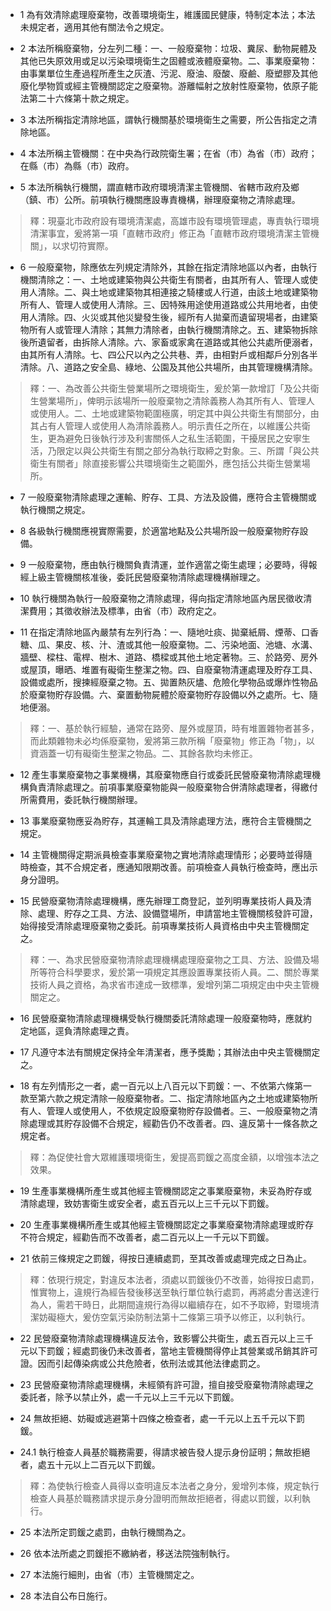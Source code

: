 * 1 為有效清除處理廢棄物，改善環境衛生，維護國民健康，特制定本法；本法未規定者，適用其他有關法令之規定。

* 2 本法所稱廢棄物，分左列二種：一、一般廢棄物：垃圾、糞尿、動物屍體及其他已失原效用或足以污染環境衛生之固體或液體廢棄物。二、事業廢棄物：由事業單位生產過程所產生之灰渣、污泥、廢油、廢酸、廢鹼、廢塑膠及其他廢化學物質或經主管機關認定之廢棄物。游離幅射之放射性廢棄物，依原子能法第二十六條第十款之規定。

* 3 本法所稱指定清除地區，謂執行機關基於環境衛生之需要，所公告指定之清除地區。

* 4 本法所稱主管機關：在中央為行政院衛生署；在省（市）為省（市）政府；在縣（市）為縣（市）政府。

* 5 本法所稱執行機關，謂直轄市政府環境清潔主管機關、省轄市政府及鄉（鎮、市）公所。前項執行機關應設專責機構，辦理廢棄物之清除處理。

> 釋：現臺北市政府設有環境清潔處，高雄市設有環境管理處，專責執行環境清潔事宜，爰將第一項「直轄市政府」修正為「直轄市政府環境清潔主管機關」，以求切符實際。

* 6 一般廢棄物，除應依左列規定清除外，其餘在指定清除地區以內者，由執行機關清除之：一、土地或建築物與公共衛生有關者，由其所有人、管理人或使用人清除。二、與土地或建築物其相連接之騎樓或人行道，由該土地或建築物所有人、管理人或使用人清除。三、因特殊用途使用道路或公共用地者，由使用人清除。四、火災或其他災變發生後，經所有人拋棄而遺留現場者，由建築物所有人或管理人清除；其無力清除者，由執行機關清除之。五、建築物拆除後所遺留者，由拆除人清除。六、家畜或家禽在道路或其他公共處所便溺者，由其所有人清除。七、四公尺以內之公共巷、弄，由相對戶或相鄰戶分別各半清除。八、道路之安全島、綠地、公園及其他公共場所，由其管理機構清除。

> 釋：一、為改善公共衛生營業場所之環境衛生，爰於第一款增訂「及公共衛生營業場所」，俾明示該場所一般廢棄物之清除義務人為其所有人、管理人或使用人。二、土地或建築物範圍極廣，明定其中與公共衛生有關部分，由其占有人管理人或使用人為清除義務人。明示責任之所在，以維護公共衛生，更為避免日後執行涉及利害關係人之私生活範圍，干擾居民之安寧生活，乃限定以與公共衛生有關之部分為執行取締之對象。三、所謂「與公共衛生有關者」除直接影響公共環境衛生之範圍外，應包括公共衛生營業場所。

* 7 一般廢棄物清除處理之運輸、貯存、工具、方法及設備，應符合主管機關或執行機關之規定。

* 8 各級執行機關應視實際需要，於適當地點及公共場所設一般廢棄物貯存設備。

* 9 一般廢棄物，應由執行機關負責清運，並作適當之衛生處理；必要時，得報經上級主管機關核准後，委託民營廢棄物清除處理機構辦理之。

* 10 執行機關為執行一般廢棄物之清除處理，得向指定清除地區內居民徵收清潔費用；其徵收辦法及標準，由省（市）政府定之。

* 11 在指定清除地區內嚴禁有左列行為：一、隨地吐痰、拋棄紙屑、煙蒂、口香糖、瓜、果皮、核、汁、渣或其他一般廢棄物。二、污染地面、池塘、水溝、牆壁、樑柱、電桿、樹木、道路、橋樑或其他土地定著物。三、於路旁、房外或屋頂，曝晒、堆置有礙衛生整潔之物。四、自廢棄物清運處理及貯存工具、設備或處所，搜揀經廢棄之物。五、拋置熱灰燼、危險化學物品或爆炸性物品於廢棄物貯存設備。六、棄置動物屍體於廢棄物貯存設備以外之處所。七、隨地便溺。

> 釋：一、基於執行經驗，通常在路旁、屋外或屋頂，時有堆置雜物者甚多，而此類雜物未必均係廢棄物，爰將第三款所稱「廢棄物」修正為「物」，以資涵蓋一切有礙衛生整潔之物品。二、其餘各款均未修正。

* 12 產生事業廢棄物之事業機構，其廢棄物應自行或委託民營廢棄物清除處理機構負責清除處理之。前項事業廢棄物能與一般廢棄物合併清除處理者，得繳付所需費用，委託執行機關辦理。

* 13 事業廢棄物應妥為貯存，其運輪工具及清除處理方法，應符合主管機關之規定。

* 14 主管機關得定期派員檢查事業廢棄物之實地清除處理情形；必要時並得隨時檢查，其不合規定者，應通知限期改善。前項檢查人員執行檢查時，應出示身分證明。

* 15 民營廢棄物清除處理機構，應先辦理工商登記，並列明專業技術人員及清除、處理、貯存之工具、方法、設備暨場所，申請當地主管機關核發許可證，始得接受清除處理廢棄物之委託。前項專業技術人員資格由中央主管機關定之。

> 釋：一、為求民營廢棄物清除處理機構處理廢棄物之工具、方法、設備及場所等符合科學要求，爰於第一項規定其應設置專業技術人員。二、關於專業技術人員之資格，為求省市達成一致標準，爰增列第二項規定由中央主管機關定之。

* 16 民營廢棄物清除處理機構受執行機關委託清除處理一般廢棄物時，應就約定地區，逕負清除處理之責。

* 17 凡遵守本法有關規定保持全年清潔者，應予獎勵；其辦法由中央主管機關定之。

* 18 有左列情形之一者，處一百元以上八百元以下罰鍰：一、不依第六條第一款至第六款之規定清除一般廢棄物者。二、指定清除地區內之土地或建築物所有人、管理人或使用人，不依規定設廢棄物貯存設備者。三、一般廢棄物之清除處理或其貯存設備不合規定，經勸告仍不改善者。四、違反第十一條各款之規定者。

> 釋：為促使社會大眾維護環境衛生，爰提高罰鍰之高度金額，以增強本法之效果。

* 19 生產事業機構所產生或其他經主管機關認定之事業廢棄物，未妥為貯存或清除處理，致妨害衛生或安全者，處五百元以上三千元以下罰鍰。

* 20 生產事業機構所產生或其他經主管機關認定之事業廢棄物清除處理或貯存不符合規定，經勸告而不改善者，處二百元以上一千元以下罰鍰。

* 21 依前三條規定之罰鍰，得按日連續處罰，至其改善或處理完成之日為止。

> 釋：依現行規定，對違反本法者，須處以罰鍰後仍不改善，始得按日處罰，惟實物上，違規行為經告發後移送至執行單位執行處罰，再將處分書送達行為人，需若干時日，此期間違規行為得以繼續存在，如不予取締，對環境清潔妨礙極大，爰仿空氣污染防制法第十二條第三項予以修正，以利執行。

* 22 民營廢棄物清除處理機構違反法令，致影響公共衛生，處五百元以上三千元以下罰鍰；經處罰後仍未改善者，當地主管機關得停止其營業或吊銷其許可證。因而引起傳染病或公共危險者，依刑法或其他法律處罰之。

* 23 民營廢棄物清除處理機構，未經領有許可證，擅自接受廢棄物清除處理之委託者，除予以禁止外，處一千元以上三千元以下罰鍰。

* 24 無故拒絕、妨礙或逃避第十四條之檢查者，處一千元以上五千元以下罰鍰。

* 24.1 執行檢查人員基於職務需要，得請求被告發人提示身份証明；無故拒絕者，處五十元以上二百元以下罰鍰。

> 釋：為使執行檢查人員得以查明違反本法者之身分，爰增列本條，規定執行檢查人員基於職務請求提示身分證明而無故拒絕者，得處以罰鍰，以利執行。

* 25 本法所定罰鍰之處罰，由執行機關為之。

* 26 依本法所處之罰鍰拒不繳納者，移送法院強制執行。

* 27 本法施行細則，由省（市）主管機關定之。

* 28 本法自公布日施行。

